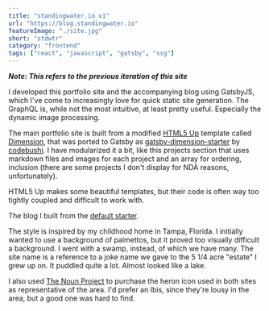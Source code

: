 ```yaml
---
title: "standingwater.io v1"
url: "https://blog.standingwater.io"
featureImage: "./site.jpg"
short: "stdwtr"
category: "frontend"
tags: ["react", "javascript", "gatsby", "ssg"]
---
```

***Note: This refers to the previous iteration of this site***

I developed this portfolio site and the accompanying blog using GatsbyJS, which
I've come to increasingly love for quick static site generation. The GraphQL is,
while not the most intuitive, at least pretty useful. Especially the dynamic
image processing.

The main portfolio site is built from a modified [HTML5 Up][1] template called
[Dimension][2], that was ported to Gatsby as [gatsby-dimension-starter][3] by
[codebushi][4]. I have modularized it a bit, like this projects section that
uses markdown files and images for each project and an array for ordering,
inclusion (there are some projects I don't display for NDA reasons,
unfortunately).

HTML5 Up makes some beautiful templates, but their code is often way too tightly
coupled and difficult to work with.

The blog I built from the [default starter][5].

The style is inspired by my childhood home in Tampa, Florida. I initially wanted
to use a background of palmettos, but it proved too visually difficult a
background. I went with a swamp, instead, of which we have many. The site name
is a reference to a joke name we gave to the 5 1/4 acre "estate" I grew up on.
It puddled quite a lot. Almost looked like a lake.

I also used [The Noun Project][6] to purchase the heron icon used in both sites
as representative of the area. I'd prefer an Ibis, since they're lousy in the
area, but a good one was hard to find.

[0]: https://www.gatsbyjs.org/starters/codebushi/gatsby-starter-dimension/
[1]: https://html5up.net/
[2]: https://html5up.net/dimension
[3]: https://www.gatsbyjs.org/starters/codebushi/gatsby-starter-dimension/
[4]: https://github.com/codebushi
[5]: https://www.gatsbyjs.org/starters/gatsbyjs/gatsby-starter-default/
[6]: https://thenounproject.com/
